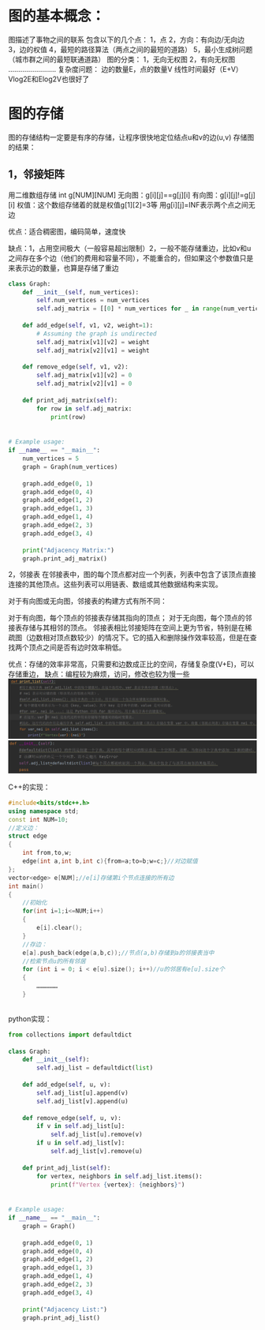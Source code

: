 # 图的基本概念：

图描述了事物之间的联系
包含以下的几个点：
    1，点
    2，方向：有向边/无向边
    3，边的权值
    4，最短的路径算法（两点之间的最短的道路）
    5，最小生成树问题（城市群之间的最短联通道路）
图的分类：
    1，无向无权图
    2，有向无权图
    ……………………
复杂度问题：
边的数量E，点的数量V
线性时间最好（E+V）
Vlog2E和Elog2V也很好了

# 图的存储

图的存储结构一定要是有序的存储，让程序很快地定位结点u和v的边(u,v)
存储图的结果：
## 1，邻接矩阵

用二维数组存储
int g[NUM][NUM]
无向图：g[i][j]==g[j][i]
有向图：g[i][j]!=g[j][i]
权值：这个数组存储着的就是权值g[1][2]=3等
用g[i][j]=INF表示两个点之间无边

优点：适合稠密图，编码简单，速度快

缺点：1，占用空间极大（一般容易超出限制）2，一般不能存储重边，比如v和u之间存在多个边（他们的费用和容量不同），不能重合的，但如果这个参数值只是来表示边的数量，也算是存储了重边

```py
class Graph:
    def __init__(self, num_vertices):
        self.num_vertices = num_vertices
        self.adj_matrix = [[0] * num_vertices for _ in range(num_vertices)]

    def add_edge(self, v1, v2, weight=1):
        # Assuming the graph is undirected
        self.adj_matrix[v1][v2] = weight
        self.adj_matrix[v2][v1] = weight

    def remove_edge(self, v1, v2):
        self.adj_matrix[v1][v2] = 0
        self.adj_matrix[v2][v1] = 0

    def print_adj_matrix(self):
        for row in self.adj_matrix:
            print(row)


# Example usage:
if __name__ == "__main__":
    num_vertices = 5
    graph = Graph(num_vertices)

    graph.add_edge(0, 1)
    graph.add_edge(0, 4)
    graph.add_edge(1, 2)
    graph.add_edge(1, 3)
    graph.add_edge(1, 4)
    graph.add_edge(2, 3)
    graph.add_edge(3, 4)

    print("Adjacency Matrix:")
    graph.print_adj_matrix()

```
2，邻接表
在邻接表中，图的每个顶点都对应一个列表，列表中包含了该顶点直接连接的其他顶点。这些列表可以用链表、数组或其他数据结构来实现。

对于有向图或无向图，邻接表的构建方式有所不同：

对于有向图，每个顶点的邻接表存储其指向的顶点；
对于无向图，每个顶点的邻接表存储与其相邻的顶点。
邻接表相比邻接矩阵在空间上更为节省，特别是在稀疏图（边数相对顶点数较少）的情况下。它的插入和删除操作效率较高，但是在查找两个顶点之间是否有边时效率稍低。

优点：存储的效率非常高，只需要和边数成正比的空间，存储复杂度(V+E)，可以存储重边，
缺点：编程较为麻烦，访问，修改也较为慢一些
![alt text](1710144006(1).png)
![alt text](image.png)

C++的实现：
```c++
#include<bits/stdc++.h>
using namespace std;
const int NUM=10;
//定义边：
struct edge
{
    int from,to,w;
    edge(int a,int b,int c){from=a;to=b;w=c;}//对边赋值
};
vector<edge> e[NUM];//e[i]存储第i个节点连接的所有边
int main()
{
    //初始化
    for(int i=1;i<=NUM;i++)
    {
        e[i].clear();
    }
    //存边：
    e[a].push_back(edge(a,b,c));//节点(a,b)存储到a的邻接表当中
    //检索节点u的所有邻居
    for (int i = 0; i < e[u].size(); i++)//u的邻居有e[u].size个
    {
        ……………… 
    }
    
```
python实现：
```py
from collections import defaultdict

class Graph:
    def __init__(self):
        self.adj_list = defaultdict(list)

    def add_edge(self, u, v):
        self.adj_list[u].append(v)
        self.adj_list[v].append(u)

    def remove_edge(self, u, v):
        if v in self.adj_list[u]:
            self.adj_list[u].remove(v)
        if u in self.adj_list[v]:
            self.adj_list[v].remove(u)

    def print_adj_list(self):
        for vertex, neighbors in self.adj_list.items():
            print(f"Vertex {vertex}: {neighbors}")


# Example usage:
if __name__ == "__main__":
    graph = Graph()

    graph.add_edge(0, 1)
    graph.add_edge(0, 4)
    graph.add_edge(1, 2)
    graph.add_edge(1, 3)
    graph.add_edge(1, 4)
    graph.add_edge(2, 3)
    graph.add_edge(3, 4)

    print("Adjacency List:")
    graph.print_adj_list()

```